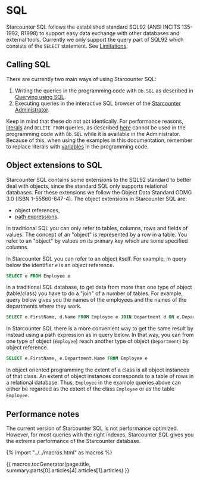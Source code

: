 # SQL

Starcounter SQL follows the established standard SQL92 (ANSI INCITS 135-1992, R1998) to support easy data exchange with other databases and external tools. Currently we only support the query part of SQL92 which consists of the `SELECT` statement. See [Limitations](/guides/SQL/limitations).

## Calling SQL

There are currently two main ways of using Starcounter SQL:
1. Writing the queries in the programming code with `Db.SQL` as described in [Querying using SQL](/guides/database/querying-using-sql).
2. Executing queries in the interactive SQL browser of the [Starcounter Administrator](/guides/working-with-starcounter/administrator-web-ui).

Keep in mind that these do not act identically. For performance reasons, [literals](literals) and `DELETE FROM` queries, as described [here](/guides/database/data-manipulation/#delete-database-objects) cannot be used in the programming code with `Db.SQL` while it is available in the Administrator. Because of this, when using the examples in this documentation, remember to replace literals with [variables](/guides/database/variables/) in the programming code.

## Object extensions to SQL

Starcounter SQL contains some extensions to the SQL92 standard to better deal with objects, since the standard SQL only supports relational databases. For these extensions we follow the Object Data Standard ODMG 3.0 (ISBN 1-55860-647-4). The object extensions in Starcounter SQL are:

- object references,
- [path expressions](/guides/SQL/path-expressions).

In traditional SQL you can only refer to tables, columns, rows and fields of values. The concept of an "object" is represented by a row in a table. You refer to an "object" by values on its primary key which are some specified columns.

In Starcounter SQL you can refer to an object itself. For example, in query below the identifier `e` is an object reference.

```sql
SELECT e FROM Employee e
```

In a traditional SQL database, to get data from more than one type of object (table/class) you have to do a "join" of a number of tables. For example, query below gives you the names of the employees and the names of the departments where they work.

```sql
SELECT e.FirstName, d.Name FROM Employee e JOIN Department d ON e.DepartmentId = d.Id
```

In Starcounter SQL there is a more convenient way to get the same result by instead using a path expression as in query below. In that way, you can from one type of object (`Employee`) reach another type of object (`Department`) by object reference.

```sql
SELECT e.FirstName, e.Department.Name FROM Employee e
```

In object oriented programming the extent of a class is all object instances of that class. An extent of object instances corresponds to a table of rows in a relational database. Thus, `Employee` in the example queries above can either be regarded as the extent of the class `Employee` or as the table `Employee`.

## Performance notes

The current version of Starcounter SQL is not performance optimized. However, for most queries with the right indexes, Starcounter SQL gives you the extreme performance of the Starcounter database.

{% import "../../macros.html" as macros %}

{{ macros.tocGenerator(page.title, summary.parts[0].articles[4].articles[1].articles) }}
